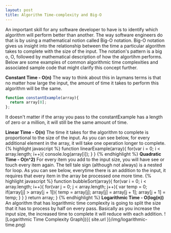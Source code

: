 ```yaml
---
layout: post
title: Algorithm Time-complexity and Big-O
---
```


An important skill for any software developer to have is to identify which algorithm will perform better than another. The way software engineers do that is by using a mathematical notion called Big-O notation. Big-O notation gives us insight into the relationship between the time a particular algorithm takes to complete with the size of the input. The notation's pattern is a big o, O, followed by mathematical description of how the algortihm performs. Below are some examples of common algorithmic time complexities and associated sample code that might clarify this concept further.

**Constant Time - O(n)**
The way to think about this in laymans terms is that no matter how large the input, the amount of time it takes to perform this algorithm will be the same.
```js
function constantExample(array){
  return array[0];
};
```
It doesn't matter if the array you pass to the constantExample has a length of zero or a million, it will still be the same amount of time.

**Linear Time - O(n)**
The time it takes for the algorithm to complete is proportional to the size of the input. As you can see below, for every additional element in the array, it will take one operation longer to complete.
{% highlight javascript %}
function linearExample(array){
  for(var i = 0; i < array.length; i++){
    console.log(array[i]);
  }
}
{% endhighlight %}
**Quadratic Time  - O(n^2)**
For every item you add to the input size, you will have see or touch every item again. The tell tale sign (although not always) is a nested for loop. As you can see below, everytime there is an addition to the input, it requires that every item in the array be processed one more time.
{% highlight javascript %}
function bubbleSort(array){
  for(var i = 0; i < array.length; i++){
    for(var j = 0; j < array.length; j++){
      var temp = 0;
      if(array[j] > array[j + 1]){
        temp = array[j];
        array[j] = array[j + 1];
        array[j + 1] = temp;
      }
    }
  }
  return array;
}
{% endhighlight %}
**Logarithmic Time - O(log(n))**
An algorithm that has logarithmic time complexity is going to split the size that it has to process by half on every pass. Basically as you increase the input size, the increased time to complete it will reduce with each addition. 
![Logarithmic Time Complexity Graph]({{ site.url }}/img/logarithmic-time.png)
